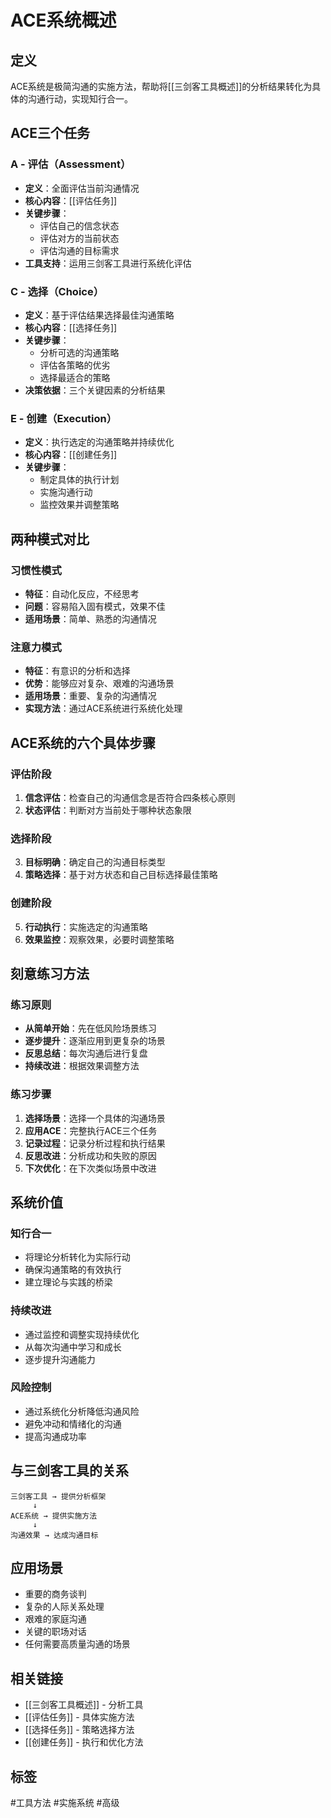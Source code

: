 # ACE系统概述

## 定义
ACE系统是极简沟通的实施方法，帮助将[[三剑客工具概述]]的分析结果转化为具体的沟通行动，实现知行合一。

## ACE三个任务

### A - 评估（Assessment）
- **定义**：全面评估当前沟通情况
- **核心内容**：[[评估任务]]
- **关键步骤**：
  - 评估自己的信念状态
  - 评估对方的当前状态
  - 评估沟通的目标需求
- **工具支持**：运用三剑客工具进行系统化评估

### C - 选择（Choice）
- **定义**：基于评估结果选择最佳沟通策略
- **核心内容**：[[选择任务]]
- **关键步骤**：
  - 分析可选的沟通策略
  - 评估各策略的优劣
  - 选择最适合的策略
- **决策依据**：三个关键因素的分析结果

### E - 创建（Execution）
- **定义**：执行选定的沟通策略并持续优化
- **核心内容**：[[创建任务]]
- **关键步骤**：
  - 制定具体的执行计划
  - 实施沟通行动
  - 监控效果并调整策略

## 两种模式对比

### 习惯性模式
- **特征**：自动化反应，不经思考
- **问题**：容易陷入固有模式，效果不佳
- **适用场景**：简单、熟悉的沟通情况

### 注意力模式
- **特征**：有意识的分析和选择
- **优势**：能够应对复杂、艰难的沟通场景
- **适用场景**：重要、复杂的沟通情况
- **实现方法**：通过ACE系统进行系统化处理

## ACE系统的六个具体步骤

### 评估阶段
1. **信念评估**：检查自己的沟通信念是否符合四条核心原则
2. **状态评估**：判断对方当前处于哪种状态象限

### 选择阶段
3. **目标明确**：确定自己的沟通目标类型
4. **策略选择**：基于对方状态和自己目标选择最佳策略

### 创建阶段
5. **行动执行**：实施选定的沟通策略
6. **效果监控**：观察效果，必要时调整策略

## 刻意练习方法

### 练习原则
- **从简单开始**：先在低风险场景练习
- **逐步提升**：逐渐应用到更复杂的场景
- **反思总结**：每次沟通后进行复盘
- **持续改进**：根据效果调整方法

### 练习步骤
1. **选择场景**：选择一个具体的沟通场景
2. **应用ACE**：完整执行ACE三个任务
3. **记录过程**：记录分析过程和执行结果
4. **反思改进**：分析成功和失败的原因
5. **下次优化**：在下次类似场景中改进

## 系统价值

### 知行合一
- 将理论分析转化为实际行动
- 确保沟通策略的有效执行
- 建立理论与实践的桥梁

### 持续改进
- 通过监控和调整实现持续优化
- 从每次沟通中学习和成长
- 逐步提升沟通能力

### 风险控制
- 通过系统化分析降低沟通风险
- 避免冲动和情绪化的沟通
- 提高沟通成功率

## 与三剑客工具的关系

```
三剑客工具 → 提供分析框架
     ↓
ACE系统 → 提供实施方法
     ↓
沟通效果 → 达成沟通目标
```

## 应用场景
- 重要的商务谈判
- 复杂的人际关系处理
- 艰难的家庭沟通
- 关键的职场对话
- 任何需要高质量沟通的场景

## 相关链接
- [[三剑客工具概述]] - 分析工具
- [[评估任务]] - 具体实施方法
- [[选择任务]] - 策略选择方法
- [[创建任务]] - 执行和优化方法

## 标签
#工具方法 #实施系统 #高级